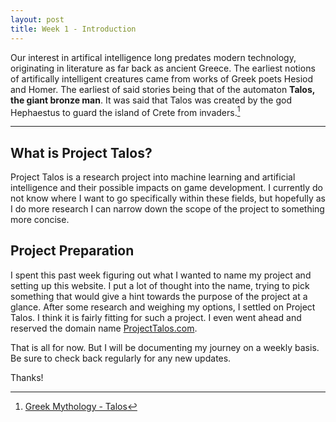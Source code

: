 ```yaml
---
layout: post
title: Week 1 - Introduction
---
```


Our interest in artifical intelligence long predates modern technology, originating in literature as far back as ancient Greece. The earliest notions of artifically intelligent creatures came from works of Greek poets Hesiod and Homer. The earliest of said stories being that of the automaton **Talos, the giant bronze man**. It was said that Talos was created by the god Hephaestus to guard the island of Crete from invaders.[^fn-talos_footnote]

-----

## What is Project Talos?

Project Talos is a research project into machine learning and artificial intelligence and their possible impacts on game development. I currently do not know where I want to go specifically within these fields, but hopefully as I do more research I can narrow down the scope of the project to something more concise. 

## Project Preparation

I spent this past week figuring out what I wanted to name my project and setting up this website. I put a lot of thought into the name, trying to pick something that would give a hint towards the purpose of the project at a glance. After some research and weighing my options, I settled on Project Talos. I think it is fairly fitting for such a project. I even went ahead and reserved the domain name [ProjectTalos.com](http://www.projecttalos.com).

That is all for now. But I will be documenting my journey on a weekly basis. Be sure to check back regularly for any new updates.

Thanks!

[^fn-talos_footnote]: [Greek Mythology - Talos](https://www.greekmythology.com/Myths/Creatures/Talos/talos.html)
